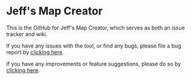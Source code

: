 # Jeff's Map Creator
This is the GitHub for Jeff's Map Creator, which serves as both an issue tracker and wiki.

If you have any issues with the tool, or find any bugs, please file a bug report by [clicking here](https://github.com/donutteam/jeffs-map-creator/issues/new?assignees=&labels=&template=bug_report.md).

If you have any improvements or feature suggestions, please do so by [clicking here](https://github.com/donutteam/jeffs-map-creator/issues/new?assignees=&labels=&template=feature_request.md).
